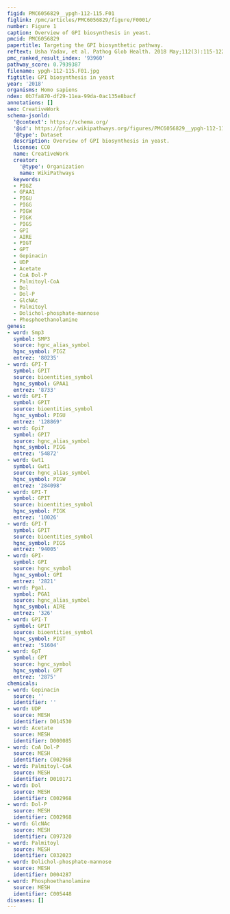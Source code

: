 ```yaml
---
figid: PMC6056829__ypgh-112-115.F01
figlink: /pmc/articles/PMC6056829/figure/F0001/
number: Figure 1
caption: Overview of GPI biosynthesis in yeast.
pmcid: PMC6056829
papertitle: Targeting the GPI biosynthetic pathway.
reftext: Usha Yadav, et al. Pathog Glob Health. 2018 May;112(3):115-122.
pmc_ranked_result_index: '93960'
pathway_score: 0.7939387
filename: ypgh-112-115.F01.jpg
figtitle: GPI biosynthesis in yeast
year: '2018'
organisms: Homo sapiens
ndex: 0b7fa870-df29-11ea-99da-0ac135e8bacf
annotations: []
seo: CreativeWork
schema-jsonld:
  '@context': https://schema.org/
  '@id': https://pfocr.wikipathways.org/figures/PMC6056829__ypgh-112-115.F01.html
  '@type': Dataset
  description: Overview of GPI biosynthesis in yeast.
  license: CC0
  name: CreativeWork
  creator:
    '@type': Organization
    name: WikiPathways
  keywords:
  - PIGZ
  - GPAA1
  - PIGU
  - PIGG
  - PIGW
  - PIGK
  - PIGS
  - GPI
  - AIRE
  - PIGT
  - GPT
  - Gepinacin
  - UDP
  - Acetate
  - CoA Dol-P
  - Palmitoyl-CoA
  - Dol
  - Dol-P
  - GlcNAc
  - Palmitoyl
  - Dolichol-phosphate-mannose
  - Phosphoethanolamine
genes:
- word: Smp3
  symbol: SMP3
  source: hgnc_alias_symbol
  hgnc_symbol: PIGZ
  entrez: '80235'
- word: GPI-T
  symbol: GPIT
  source: bioentities_symbol
  hgnc_symbol: GPAA1
  entrez: '8733'
- word: GPI-T
  symbol: GPIT
  source: bioentities_symbol
  hgnc_symbol: PIGU
  entrez: '128869'
- word: Gpi7
  symbol: GPI7
  source: hgnc_alias_symbol
  hgnc_symbol: PIGG
  entrez: '54872'
- word: Gwt1
  symbol: Gwt1
  source: hgnc_alias_symbol
  hgnc_symbol: PIGW
  entrez: '284098'
- word: GPI-T
  symbol: GPIT
  source: bioentities_symbol
  hgnc_symbol: PIGK
  entrez: '10026'
- word: GPI-T
  symbol: GPIT
  source: bioentities_symbol
  hgnc_symbol: PIGS
  entrez: '94005'
- word: GPI-
  symbol: GPI
  source: hgnc_symbol
  hgnc_symbol: GPI
  entrez: '2821'
- word: Pga1.
  symbol: PGA1
  source: hgnc_alias_symbol
  hgnc_symbol: AIRE
  entrez: '326'
- word: GPI-T
  symbol: GPIT
  source: bioentities_symbol
  hgnc_symbol: PIGT
  entrez: '51604'
- word: GpT
  symbol: GPT
  source: hgnc_symbol
  hgnc_symbol: GPT
  entrez: '2875'
chemicals:
- word: Gepinacin
  source: ''
  identifier: ''
- word: UDP
  source: MESH
  identifier: D014530
- word: Acetate
  source: MESH
  identifier: D000085
- word: CoA Dol-P
  source: MESH
  identifier: C002968
- word: Palmitoyl-CoA
  source: MESH
  identifier: D010171
- word: Dol
  source: MESH
  identifier: C002968
- word: Dol-P
  source: MESH
  identifier: C002968
- word: GlcNAc
  source: MESH
  identifier: C097320
- word: Palmitoyl
  source: MESH
  identifier: C032023
- word: Dolichol-phosphate-mannose
  source: MESH
  identifier: D004287
- word: Phosphoethanolamine
  source: MESH
  identifier: C005448
diseases: []
---
```

